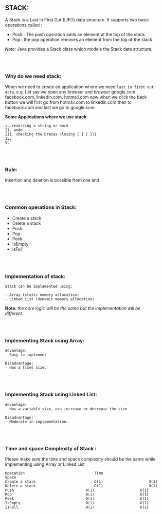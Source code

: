 <h2> STACK: </h2> 

   A Stack is a Last In First Out (LIFO) data structure. 
   It supports two basic operations called :
   - Push : The push operation adds an element at the top of the stack
   - Pop : the pop operation removes an element from the top of the stack

<i>Note:</i> Java provides a Stack class which models the Stack data structure.


<br><br>
<h3>Why do we need stack:</h3>
  
  When we need to create an application where we need `last in first out data`.
  e.g. Let say we open any browser and browser google.com , facebook.com, linkedin.com, hotmail.com now when we click 
  the back button we will first go from hotmail.com to linkedin.com then to facebook.com and last we go to google.com

<b>Some Applications where we use stack:</b>

    i. reversing a string or word
    Ii. undo
    Iii. checking the braces closing { { { }}}
    Iv.
    V.


<br> <br>
<h3>Rule:</h3>
Insertion and deletion is possible from one end.

<br> <br>
<h3>Common operations in Stack: </h3>

- Create a stack
- Delete a stack
- Push
- Pop
- Peek
- IsEmpty
- isFull


<br> <br>
<h3>Implementation of stack: </h3>

    Stack can be implemented using:
    
    - Array (static memory allocation)
    - Linked List (dynamic memory allocation)

  <b>Note:</b> <i>the core logic will be the same but the implementation will be different.</i>


<br> <br>
<h3>Implementing Stack using Array:</h3>

    Advantage:
    - Easy to implement

    Disadvantage:
    - Has a fixed size.


<br> <br>
<h3>Implementing Stack using Linked List:</h3>

    Advantage:
    - Has a variable size, can increase or decrease the size

    Disadvantage:
    - Moderate in implementation.


<br> <br>
<h3>Time and space Complexity of Stack :</h3>

<p>Please make sure the time and space complexity should be the same while implementing using Array or Linked List</p>


    Operation                                Time					  Space
    Create a stack                           O(1)					  O(1)
    Delete a stack                           O(1)					  O(1)
    Push  		                         O(1)					  O(1)
    Pop   		                         O(1)					  O(1)
    Peek     	                         O(1)				  	  O(1)
    IsEmpty   	                         O(1)					  O(1)
    isFull    	                         O(1)					  O(1)
